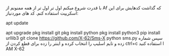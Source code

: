 

با قدرت شروع میکنم
اول تر اول تر از همه ممنونم از Af که گذاشت  کدهایش برای این اسکریپت استفاده کنم.
کد های موردنیاز:

apt update 

apt upgrade
pkg install git 
pkg install python
pkg install python3
pip install urllib3
git clone https://github.com/X-62/Sms-X
python sms.py
سپس شماره زده و تایم اسلیپ را انتخاب کرده و اینتر را زده برای قطع کردن از ctrl+c استفاده کنید
I AM X-62

